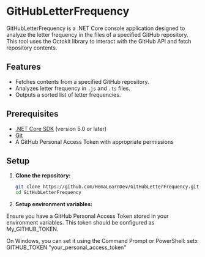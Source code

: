 # GitHubLetterFrequency

GitHubLetterFrequency is a .NET Core console application designed to analyze the letter frequency in the files of a specified GitHub repository. This tool uses the Octokit library to interact with the GitHub API and fetch repository contents.

## Features

- Fetches contents from a specified GitHub repository.
- Analyzes letter frequency in `.js` and `.ts` files.
- Outputs a sorted list of letter frequencies.

## Prerequisites

- [.NET Core SDK](https://dotnet.microsoft.com/download) (version 5.0 or later)
- [Git](https://git-scm.com/)
- A GitHub Personal Access Token with appropriate permissions

## Setup

1. **Clone the repository:**

   ```sh
   git clone https://github.com/HemaLearnDev/GitHubLetterFrequency.git
   cd GitHubLetterFrequency

2. **Setup environment variables:**

Ensure you have a GitHub Personal Access Token stored in your environment variables. This token should be configured as My_GITHUB_TOKEN.

On Windows, you can set it using the Command Prompt or PowerShell:
setx GITHUB_TOKEN "your_personal_access_token"

